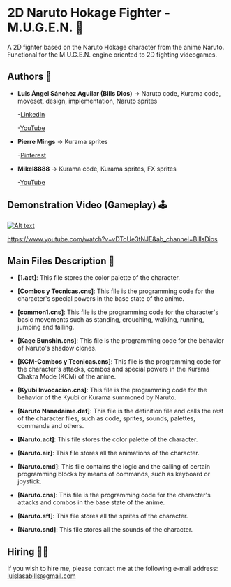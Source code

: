 # 2D Naruto Hokage Fighter - M.U.G.E.N. 🥋
A 2D fighter based on the Naruto Hokage character from the anime Naruto. Functional for the M.U.G.E.N. engine oriented to 2D fighting videogames.

## Authors 👤
* **Luis Ángel Sánchez Aguilar (Bills Dios)** -> Naruto code, Kurama code, moveset, design, implementation, Naruto sprites

    -[LinkedIn](https://www.linkedin.com/in/sanchezluismachinelearning/)
    
    -[YouTube](https://www.youtube.com/channel/UC8X14gUHqfZUegbtFXrhivw)
  
* **Pierre Mings** -> Kurama sprites

    -[Pinterest](https://co.pinterest.com/pierremings/)

* **Mikel8888** -> Kurama code, Kurama sprites, FX sprites

    -[YouTube](https://www.youtube.com/channel/UCd2I8bSZkJPmHayxFHr5lnA)

## Demonstration Video (Gameplay) 🕹

[![Alt text](https://img.youtube.com/vi/vDToUe3tNJE&ab/0.jpg)](https://www.youtube.com/watch?v=vDToUe3tNJE&ab_channel=BillsDios)

https://www.youtube.com/watch?v=vDToUe3tNJE&ab_channel=BillsDios

## Main Files Description 📘

* **[1.act]**: This file stores the color palette of the character.  

* **[Combos y Tecnicas.cns]**: This file is the programming code for the character's special powers in the base state of the anime.

* **[common1.cns]**: This file is the programming code for the character's basic movements such as standing, crouching, walking, running, jumping and falling.

* **[Kage Bunshin.cns]**: This file is the programming code for the behavior of Naruto's shadow clones.

* **[KCM-Combos y Tecnicas.cns]**: This file is the programming code for the character's attacks, combos and special powers in the Kurama Chakra Mode (KCM) of the anime.

* **[Kyubi Invocacion.cns]**: This file is the programming code for the behavior of the Kyubi or Kurama summoned by Naruto.

* **[Naruto Nanadaime.def]**: This file is the definition file and calls the rest of the character files, such as code, sprites, sounds, palettes, commands and others.

* **[Naruto.act]**: This file stores the color palette of the character.

* **[Naruto.air]**: This file stores all the animations of the character.

* **[Naruto.cmd]**: This file contains the logic and the calling of certain programming blocks by means of commands, such as keyboard or joystick.

* **[Naruto.cns]**: This file is the programming code for the character's attacks and combos in the base state of the anime.

* **[Naruto.sff]**: This file stores all the sprites of the character.

* **[Naruto.snd]**: This file stores all the sounds of the character.

## Hiring 🤝🏿

If you wish to hire me, please contact me at the following e-mail address: luislasabills@gmail.com
